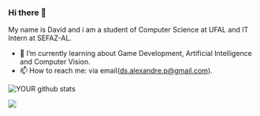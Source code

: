 ### Hi there 👋 
  My name is David and i am a student of Computer Science at UFAL and IT Intern at SEFAZ-AL.
- 🌱 I’m currently learning about Game Development, Artificial Intelligence and Computer Vision.
- 📫 How to reach me: via email(ds.alexandre.p@gmail.com).

![YOUR github stats](https://github-readme-stats.vercel.app/api?username=DavidAlexandreTS)

[<img src="https://img.shields.io/badge/linkedin-%230077B5.svg?&style=for-the-badge&logo=linkedin&logoColor=white" />](https://www.linkedin.com/in/david-alexandre-08486a153/)
<!--
**DavidAlexandreTS/DavidAlexandreTS** is a ✨ _special_ ✨ repository because its `README.md` (this file) appears on your GitHub profile.

Here are some ideas to get you started:


- 🔭 I’m currently working on ...
- 🌱 I’m currently learning ...
- 👯 I’m looking to collaborate on ...
- 🤔 I’m looking for help with ...
- 💬 Ask me about ...
- 📫 How to reach me: ...
- 😄 Pronouns: ...
- ⚡ Fun fact: ...
-->
